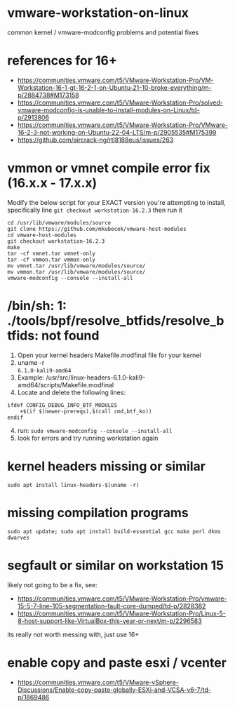 # vmware-workstation-on-linux
common kernel / vmware-modconfig problems and potential fixes

# references for 16+
- https://communities.vmware.com/t5/VMware-Workstation-Pro/VM-Workstation-16-1-gt-16-2-1-on-Ubuntu-21-10-broke-everything/m-p/2884738#M173158
- https://communities.vmware.com/t5/VMware-Workstation-Pro/solved-vmware-modconfig-is-unable-to-install-modules-on-Linux/td-p/2913806
- https://communities.vmware.com/t5/VMware-Workstation-Pro/VMware-16-2-3-not-working-on-Ubuntu-22-04-LTS/m-p/2905535#M175399
- https://github.com/aircrack-ng/rtl8188eus/issues/263

# vmmon or vmnet compile error fix (16.x.x - 17.x.x)
Modify the below script for your EXACT version you're attempting to install, specifically line `git checkout workstation-16.2.3` then run it
```
cd /usr/lib/vmware/modules/source
git clone https://github.com/mkubecek/vmware-host-modules
cd vmware-host-modules
git checkout workstation-16.2.3
make
tar -cf vmnet.tar vmnet-only
tar -cf vmmon.tar vmmon-only
mv vmnet.tar /usr/lib/vmware/modules/source/
mv vmmon.tar /usr/lib/vmware/modules/source/
vmware-modconfig --console --install-all
```

# /bin/sh: 1: ./tools/bpf/resolve_btfids/resolve_btfids: not found
1. Open your kernel headers Makefile.modfinal file for your kernel
2. uname -r     
`6.1.0-kali9-amd64`
3.  Example: /usr/src/linux-headers-6.1.0-kali9-amd64/scripts/Makefile.modfinal
4.  Locate and delete the following lines:
```
ifdef CONFIG_DEBUG_INFO_BTF_MODULES
	+$(if $(newer-prereqs),$(call cmd,btf_ko))
endif
```
4. run: `sudo vmware-modconfig --console --install-all`
5. look for errors and try running workstation again

# kernel headers missing or similar
`sudo apt install linux-headers-$(uname -r)`

# missing compilation programs
```sudo apt update; sudo apt install build-essential gcc make perl dkms dwarves```


# segfault or similar on workstation 15
likely not going to be a fix, see:
- https://communities.vmware.com/t5/VMware-Workstation-Pro/vmware-15-5-7-line-105-segmentation-fault-core-dumped/td-p/2828382
- https://communities.vmware.com/t5/VMware-Workstation-Pro/Linux-5-8-host-support-like-VirtualBox-this-year-or-next/m-p/2296583

its really not worth messing with, just use 16+

# enable copy and paste esxi / vcenter
- https://communities.vmware.com/t5/VMware-vSphere-Discussions/Enable-copy-paste-globally-ESXi-and-VCSA-v6-7/td-p/1869486
